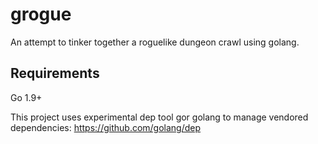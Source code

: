 # grogue
An attempt to tinker together a roguelike dungeon crawl using golang.

## Requirements
Go 1.9+

This project uses experimental dep tool gor golang to manage vendored dependencies: https://github.com/golang/dep

